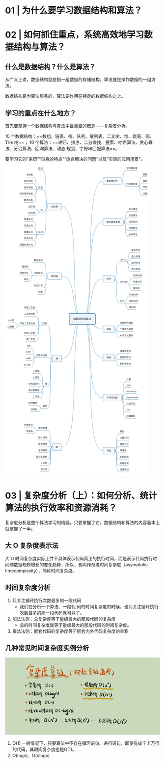 # 01 | 为什么要学习数据结构和算法？
# 02 | 如何抓住重点，系统高效地学习数据结构与算法？
## 什么是数据结构？什么是算法？
从广义上讲，数据结构就是指一组数据的存储结构。算法就是操作数据的一组方法。

数据结构是为算法服务的，算法要作用在特定的数据结构之上。

## 学习的重点在什么地方？
首先要掌握一个数据结构与算法中最重要的概念——复杂度分析。

10 个数据结构：==数组、链表、栈、队列、散列表、二叉树、堆、跳表、图、Trie 树==；
10 个算法：==递归、排序、二分查找、搜索、哈希算法、贪心算法、分治算法、回溯算法、动态
规划、字符串匹配算法==。

要学习它的“来历”“自身的特点”“适合解决的问题”以及“实际的应用场景”。
![title](https://raw.githubusercontent.com/Elingering/note-images/master/gitnote/2020/04/09/sf-1586403773242.png)

# 03 | 复杂度分析（上）：如何分析、统计算法的执行效率和资源消耗？
复杂度分析是整个算法学习的精髓，只要掌握了它，数据结构和算法的内容基本上就掌握了一半。

## 大 O 复杂度表示法
大 O 时间复杂度实际上并不具体表示代码真正的执行时间，而是表示代码执行时间随数据规模增长的变化趋势，所以，也叫作渐进时间复杂度（asymptotic timecomplexity），简称时间复杂度。

## 时间复杂度分析
1. 只关注循环执行次数最多的一段代码
	- 我们在分析一个算法、一段代
码的时间复杂度的时候，也只关注循环执行次数最多的那一段代码就可以了。
2. 加法法则：总复杂度等于量级最大的那段代码的复杂度
	- 总的时间复杂度就等于量级最大的那段代码的时间复杂度。
3. 乘法法则：嵌套代码的复杂度等于嵌套内外代码复杂度的乘积

## 几种常见时间复杂度实例分析
![title](https://raw.githubusercontent.com/Elingering/note-images/master/gitnote/2020/04/09/Snipaste_2020-04-09_11-42-41-1586403793925.png)

1. O(1)
一般情况下，只要算法中不存在循环语句、递归语句，即使有成千上万行的代码，其时间复杂度也是Ο(1)。
2. O(logn)、O(nlogn)

